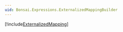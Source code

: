 ```yaml
---
uid: Bonsai.Expressions.ExternalizedMappingBuilder
---
```


[!include[ExternalizedMapping](~/articles/expressions-externalizedmapping.md)]